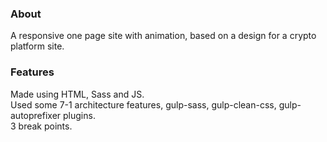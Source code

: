 ### About  
A responsive one page site with animation, based on a design for a crypto platform site.

### Features  
Made using HTML, Sass and JS.  
Used some 7-1 architecture features, gulp-sass, gulp-clean-css, gulp-autoprefixer plugins.  
3 break points.  
